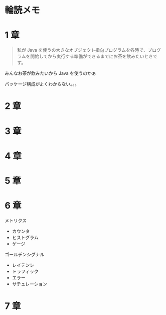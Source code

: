 # 輪読メモ

# 1 章

> 私が Java を使うの大きなオブジェクト指向プログラムを各時で、プログラムを開始してから実行する準備ができるまでにお茶を飲みたいときです。

みんなお茶が飲みたいから Java を使うのかぁ

パッケージ構成がよくわからない。。。

# 2 章

# 3 章

# 4 章

# 5 章

# 6 章

メトリクス

- カウンタ
- ヒストグラム
- ゲージ

ゴールデンシグナル

- レイテンシ
- トラフィック
- エラー
- サチュレーション

# 7 章
